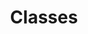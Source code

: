 ---
{
  layout: "layouts/collection.njk",
  title: "Classes",
  eleventyNavigation: {
    key: "Classes",
    parent: "Colours"
  }
}
---